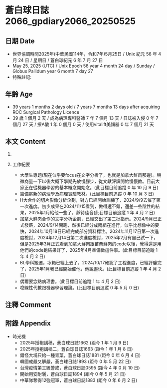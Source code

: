 [_metadata_:encoding]: - "utf-8"
[_metadata_:language]: - "zh-Hant-TW"
[_metadata_:fileformat]: - "markdown"
[_metadata_:MIME_type]: - "text/plain"
[_metadata_:markdown_version]: - "commonmark version 0.30"
[_metadata_:markdown_spec]: - "https://spec.commonmark.org/0.30/"

# 蒼白球日誌2066_gpdiary2066_20250525 #

## 日期 Date ##

* 世界協調時間2025年(中華民國114年，令和7年)5月25日 / Unix 紀元 56 年 4 月 24 日 / 星期日 / 蒼白球紀元 6 年 7 月 27 日
* May 25, 2025 (UTC) / Unix Epoch 56 year 4 month 24 day / Sunday / Globus Pallidum year 6 month 7 day 27
* 特殊註記:

## 年齡 Age ##

* 39 years 1 months 2 days old / 7 years 7 months 13 days after acquiring ROC Surgical Pathology Licence
* 39 歲 1 個月 2 天 / 成為病理專科醫師 7 年 7 個月 13 天 / 日誌被入侵 0 年 7 個月 27 天 / 擦A酸 1 年 0 個月 0 天 / 使用vitalift美顏器 0 年 7 個月 21 天

## 本文 Content ##

1. 

2. 工作紀要

    - 大學生專題(現在似乎要focus在文字分析了，也就是加拿大鮮肉那邊)。稍微商量一下以後大概下學期先放慢腳步，從文獻評讀開始慢慢教。目前大家正在從機器學習的基本概念開始念。(此目標目前追蹤 0 年 10 月 9 日)
    - 籌備嶄新的病理學及病理實驗教材。(此目標目前追蹤 0 年 10 月 3 日)
    - H大合作的切片影像分析企劃，對方已經開始訓練了，2024/9/9去催了第一次進度。初步成果在2024/11/15看到，做得還不錯，還差一些陰性的結果，2025年1月給他一些了，靜待佳音(此目標目前追蹤 1 年 4 月 2 日)
    - 加拿大鮮肉合作的文字分析企劃，已經交出了第二批指示。2024/9月已正式發薪，2024/9/14開跑，然後已經分成兩組在進行，似乎比想像中的要快，2024年10月18日已經完成部分資料標注。2024年11月17日第一次進度檢討，2024年12月14日第二次進度檢討，2025年2月有自己試一下，但是2025年3月正式看到加拿大鮮肉跟苗栗鮮肉的code以後，覺得還是用他們的code跑結果好了，2025年4月準備做這件事。(此目標目前追蹤 1 年 4 月 2 日)
    - BL學科搬遷，冰箱已經上去了，2024/10/17確認了工程進度，已經評鑒完了，2025年1月我已經開始催他，他說盡快。(此目標目前追蹤 1 年 4 月 2 日)
    - 偶爾要念點病理書。(此目標目前追蹤 1 年 4 月 2 日)
    - 唸線性代數跟機器學習理論。(此目標目前追蹤 0 年 5 月 0 日)

## 注釋 Comment ##


## 附錄 Appendix ##

* 時光機
    - 2025年授袍講稿，蒼白球日誌1662 (距今 1 年 1 月 9 日)
    - 2025年授袍講稿二，蒼白球日誌1663 (距今 1 年 1 月 8 日)
    - 錯怪大埔只給一種青菜，蒼白球日誌1881 (距今 0 年 6 月 4 日)
    - 韓國戒嚴又解嚴，蒼白球日誌1893 (距今 0 年 5 月 22 日)
    - 台灣疫情第三級警戒，蒼白球日誌0595 (距今 4 年 0 月 10 日)
    - 開始用安耐曬，蒼白球日誌1894 (距今 0 年 5 月 21 日)
    - 中華隊奪得12強冠軍，蒼白球日誌1883 (距今 0 年 6 月 2 日)
